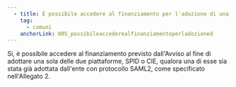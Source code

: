 ```yaml
---
  - title: È possibile accedere al finanziamento per l'adozione di una sola delle due piattaforme di identità digitale SPID/CIE?
    tag:
      - comuni
    anchorLink: 005_possibileaccederealfinanziamentoperladozioned
---
```


Si, è possibile accedere al finanziamento previsto dall'Avviso al fine di adottare una sola delle due piattaforme, SPID o CIE, qualora una di esse sia stata già adottata dall'ente con protocollo SAML2, come specificato nell'Allegato 2.
